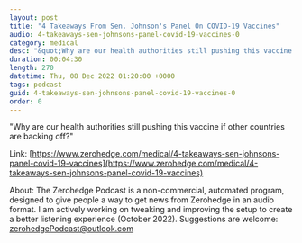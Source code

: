 ```yaml
---
layout: post
title: "4 Takeaways From Sen. Johnson's Panel On COVID-19 Vaccines"
audio: 4-takeaways-sen-johnsons-panel-covid-19-vaccines-0
category: medical
desc: "&quot;Why are our health authorities still pushing this vaccine if other countries are backing off?&quot; "
duration: 00:04:30
length: 270
datetime: Thu, 08 Dec 2022 01:20:00 +0000
tags: podcast
guid: 4-takeaways-sen-johnsons-panel-covid-19-vaccines-0
order: 0
---
```

&quot;Why are our health authorities still pushing this vaccine if other countries are backing off?&quot; 

Link: [https://www.zerohedge.com/medical/4-takeaways-sen-johnsons-panel-covid-19-vaccines](https://www.zerohedge.com/medical/4-takeaways-sen-johnsons-panel-covid-19-vaccines)

About: The Zerohedge Podcast is a non-commercial, automated program, designed to give people a way to get news from Zerohedge in an audio format.  I am actively working on tweaking and improving the setup to create a better listening experience (October 2022).  Suggestions are welcome: [zerohedgePodcast@outlook.com](mailto:zerohedgePodcast@outlook.com)
